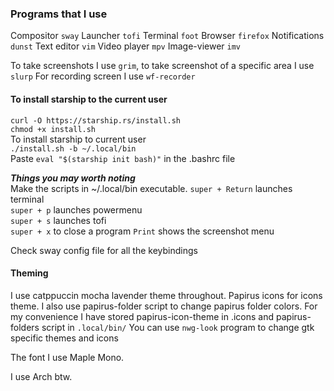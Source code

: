 ### Programs that I use
Compositor `sway`
Launcher `tofi`
Terminal `foot`
Browser `firefox`
Notifications `dunst`
Text editor `vim`
Video player `mpv`
Image-viewer `imv`

To take screenshots I use `grim`, to take screenshot of a specific area I use `slurp`
For recording screen I use `wf-recorder`

#### To install starship to the current user

`curl -O https://starship.rs/install.sh`  
`chmod +x install.sh`  
To install starship to current user  
`./install.sh -b ~/.local/bin`  
Paste `eval "$(starship init bash)"` in the .bashrc file  

***Things you may worth noting***   
Make the scripts in ~/.local/bin executable.
`super + Return` launches terminal  
`super + p` launches powermenu  
`super + s` launches tofi  
`super + x` to close a program
`Print` shows the screenshot menu

Check sway config file for all the keybindings

#### Theming

I use catppuccin mocha lavender theme throughout. Papirus icons for icons theme.
I also use papirus-folder script to change papirus folder colors.
For my convenience I have stored papirus-icon-theme in .icons
and papirus-folders script in `.local/bin/`
You can use `nwg-look` program to change gtk specific themes and icons

The font I use Maple Mono.

I use Arch btw.  

